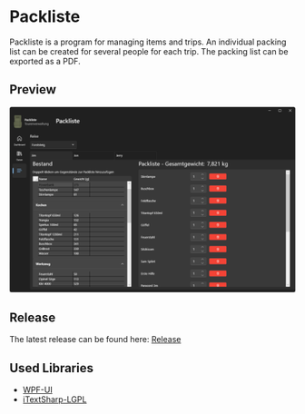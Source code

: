 # Packliste
Packliste is a program for managing items and trips. An individual packing list can be created for several people for each trip. The packing list can be exported as a PDF.

## Preview
![](Preview.png?raw=true)

## Release
The latest release can be found here: [Release](https://github.com/LBRNZ/Packliste/releases/latest)

## Used Libraries
* [WPF-UI](https://github.com/lepoco/wpfui)
* [iTextSharp-LGPL](https://github.com/schourode/iTextSharp-LGPL)
